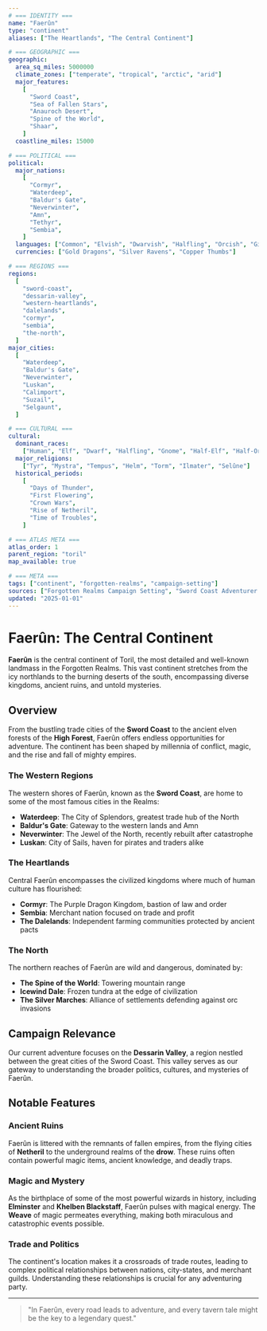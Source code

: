 ```yaml
---
# === IDENTITY ===
name: "Faerûn"
type: "continent"
aliases: ["The Heartlands", "The Central Continent"]

# === GEOGRAPHIC ===
geographic:
  area_sq_miles: 5000000
  climate_zones: ["temperate", "tropical", "arctic", "arid"]
  major_features:
    [
      "Sword Coast",
      "Sea of Fallen Stars",
      "Anauroch Desert",
      "Spine of the World",
      "Shaar",
    ]
  coastline_miles: 15000

# === POLITICAL ===
political:
  major_nations:
    [
      "Cormyr",
      "Waterdeep",
      "Baldur's Gate",
      "Neverwinter",
      "Amn",
      "Tethyr",
      "Sembia",
    ]
  languages: ["Common", "Elvish", "Dwarvish", "Halfling", "Orcish", "Giant"]
  currencies: ["Gold Dragons", "Silver Ravens", "Copper Thumbs"]

# === REGIONS ===
regions:
  [
    "sword-coast",
    "dessarin-valley",
    "western-heartlands",
    "dalelands",
    "cormyr",
    "sembia",
    "the-north",
  ]
major_cities:
  [
    "Waterdeep",
    "Baldur's Gate",
    "Neverwinter",
    "Luskan",
    "Calimport",
    "Suzail",
    "Selgaunt",
  ]

# === CULTURAL ===
cultural:
  dominant_races:
    ["Human", "Elf", "Dwarf", "Halfling", "Gnome", "Half-Elf", "Half-Orc"]
  major_religions:
    ["Tyr", "Mystra", "Tempus", "Helm", "Torm", "Ilmater", "Selûne"]
  historical_periods:
    [
      "Days of Thunder",
      "First Flowering",
      "Crown Wars",
      "Rise of Netheril",
      "Time of Troubles",
    ]

# === ATLAS META ===
atlas_order: 1
parent_region: "toril"
map_available: true

# === META ===
tags: ["continent", "forgotten-realms", "campaign-setting"]
sources: ["Forgotten Realms Campaign Setting", "Sword Coast Adventurer's Guide"]
updated: "2025-01-01"
---
```


# Faerûn: The Central Continent

**Faerûn** is the central continent of Toril, the most detailed and well-known landmass in the Forgotten Realms. This vast continent stretches from the icy northlands to the burning deserts of the south, encompassing diverse kingdoms, ancient ruins, and untold mysteries.

## Overview

From the bustling trade cities of the **Sword Coast** to the ancient elven forests of the **High Forest**, Faerûn offers endless opportunities for adventure. The continent has been shaped by millennia of conflict, magic, and the rise and fall of mighty empires.

### The Western Regions

The western shores of Faerûn, known as the **Sword Coast**, are home to some of the most famous cities in the Realms:

- **Waterdeep**: The City of Splendors, greatest trade hub of the North
- **Baldur's Gate**: Gateway to the western lands and Amn
- **Neverwinter**: The Jewel of the North, recently rebuilt after catastrophe
- **Luskan**: City of Sails, haven for pirates and traders alike

### The Heartlands

Central Faerûn encompasses the civilized kingdoms where much of human culture has flourished:

- **Cormyr**: The Purple Dragon Kingdom, bastion of law and order
- **Sembia**: Merchant nation focused on trade and profit
- **The Dalelands**: Independent farming communities protected by ancient pacts

### The North

The northern reaches of Faerûn are wild and dangerous, dominated by:

- **The Spine of the World**: Towering mountain range
- **Icewind Dale**: Frozen tundra at the edge of civilization
- **The Silver Marches**: Alliance of settlements defending against orc invasions

## Campaign Relevance

Our current adventure focuses on the **Dessarin Valley**, a region nestled between the great cities of the Sword Coast. This valley serves as our gateway to understanding the broader politics, cultures, and mysteries of Faerûn.

## Notable Features

### Ancient Ruins

Faerûn is littered with the remnants of fallen empires, from the flying cities of **Netheril** to the underground realms of the **drow**. These ruins often contain powerful magic items, ancient knowledge, and deadly traps.

### Magic and Mystery

As the birthplace of some of the most powerful wizards in history, including **Elminster** and **Khelben Blackstaff**, Faerûn pulses with magical energy. The **Weave** of magic permeates everything, making both miraculous and catastrophic events possible.

### Trade and Politics

The continent's location makes it a crossroads of trade routes, leading to complex political relationships between nations, city-states, and merchant guilds. Understanding these relationships is crucial for any adventuring party.

---

> "In Faerûn, every road leads to adventure, and every tavern tale might be the key to a legendary quest."
